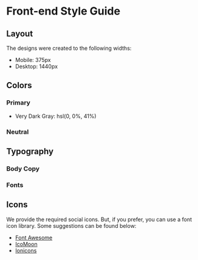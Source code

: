 # Front-end Style Guide

## Layout

The designs were created to the following widths:

- Mobile: 375px
- Desktop: 1440px

## Colors

### Primary

<!-- - White: hsl(0, 0%, 100%) -->
<!-- - Black: hsl(0, 0%, 0%) -->
<!-- - Dark Gray: hsl(0, 0%, 55%) -->
- Very Dark Gray: hsl(0, 0%, 41%)

### Neutral

## Typography

### Body Copy

<!-- - Font size: 15px -->

### Fonts

<!-- - Family: [Alata](https://fonts.google.com/specimen/Alata)
- Weight: 400

- Family: [Josefin Sans](https://fonts.google.com/specimen/Josefin+Sans)
- Weight: 300 -->

## Icons

We provide the required social icons. But, if you prefer, you can use a font icon library. Some suggestions can be found below:

- [Font Awesome](https://fontawesome.com)
- [IcoMoon](https://icomoon.io)
- [Ionicons](https://ionicons.com)
